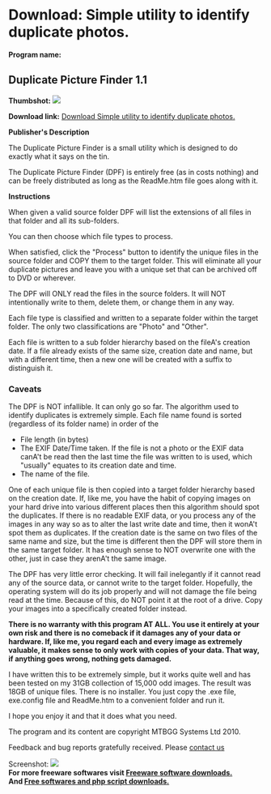 # Download: Simple utility to identify duplicate photos.

**Program name:**

## Duplicate Picture Finder 1.1

  
**Thumbshot:** ![](http://www.freewarefiles.com/screenshot/dup_pic_fndr11_md.jpg)   
  
**Download link:** [Download Simple utility to identify duplicate photos.](http://freesoftwares.boysofts.com/Duplicate-Picture-Finder_program_55063.html)  
  


**Publisher's Description**  
  


The Duplicate Picture Finder is a small utility which is designed to do exactly what it says on the tin. 

The Duplicate Picture Finder (DPF) is entirely free (as in costs nothing) and can be freely distributed as long as the ReadMe.htm file goes along with it. 

**Instructions**

When given a valid source folder DPF will list the extensions of all files in that folder and all its sub-folders.

You can then choose which file types to process.

When satisfied, click the "Process" button to identify the unique files in the source folder and COPY them to the target folder. This will eliminate all your duplicate pictures and leave you with a unique set that can be archived off to DVD or wherever. 

The DPF will ONLY read the files in the source folders. It will NOT intentionally write to them, delete them, or change them in any way. 

Each file type is classified and written to a separate folder within the target folder. The only two classifications are "Photo" and "Other". 

Each file is written to a sub folder hierarchy based on the fileA's creation date. If a file already exists of the same size, creation date and name, but with a different time, then a new one will be created with a suffix to distinguish it. 

###  Caveats 

The DPF is NOT infallible. It can only go so far. The algorithm used to identify duplicates is extremely simple. Each file name found is sorted (regardless of its folder name) in order of the 

  * File length (in bytes) 
  * The EXIF Date/Time taken. If the file is not a photo or the EXIF data canA't be read then the last time the file was written to is used, which "usually" equates to its creation date and time. 
  * The name of the file. 

One of each unique file is then copied into a target folder hierarchy based on the creation date. If, like me, you have the habit of copying images on your hard drive into various different places then this algorithm should spot the duplicates. If there is no readable EXIF data, or you process any of the images in any way so as to alter the last write date and time, then it wonA't spot them as duplicates. If the creation date is the same on two files of the same name and size, but the time is different then the DPF will store them in the same target folder. It has enough sense to NOT overwrite one with the other, just in case they arenA't the same image. 

The DPF has very little error checking. It will fail inelegantly if it cannot read any of the source data, or cannot write to the target folder. Hopefully, the operating system will do its job properly and will not damage the file being read at the time. Because of this, do NOT point it at the root of a drive. Copy your images into a specifically created folder instead. 

**There is no warranty with this program AT ALL. You use it entirely at your own risk and there is no comeback if it damages any of your data or hardware. If, like me, you regard each and every image as extremely valuable, it makes sense to only work with copies of your data. That way, if anything goes wrong, nothing gets damaged.**

I have written this to be extremely simple, but it works quite well and has been tested on my 31GB collection of 15,000 odd images. The result was 18GB of unique files. There is no installer. You just copy the .exe file, exe.config file and ReadMe.htm to a convenient folder and run it. 

I hope you enjoy it and that it does what you need. 

The program and its content are copyright MTBGG Systems Ltd 2010. 

Feedback and bug reports gratefully received. Please [contact us](http://www.mtbgg.co.uk/contactus.htm)

  
  
Screenshot: ![](http://www.freewarefiles.com/screenshot/dup_pic_fndr11.jpg)   
**For more freeware softwares visit [Freeware software downloads.](http://freesoftwares.boysofts.com/)**   
**And [Free softwares and php script downloads.](http://www.boysofts.com/)**
